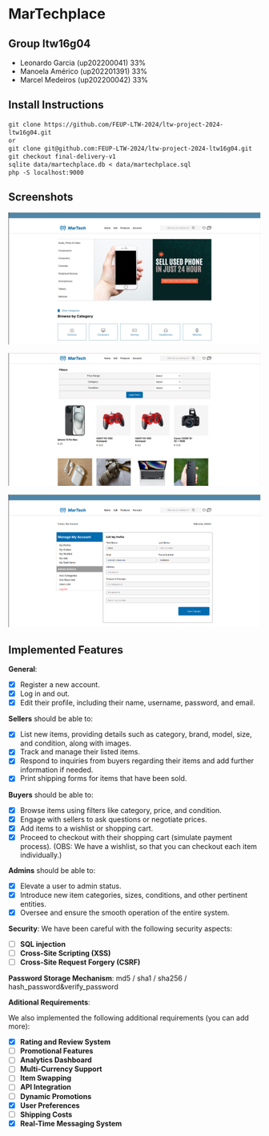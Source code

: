 # MarTechplace

## Group ltw16g04

- Leonardo Garcia (up202200041) 33%
- Manoela Américo (up202201391) 33%
- Marcel Medeiros (up202200042) 33%

## Install Instructions

    git clone https://github.com/FEUP-LTW-2024/ltw-project-2024-ltw16g04.git
    or
    git clone git@github.com:FEUP-LTW-2024/ltw-project-2024-ltw16g04.git
    git checkout final-delivery-v1
    sqlite data/martechplace.db < data/martechplace.sql
    php -S localhost:9000

## Screenshots

<p align="center" justify="center">
  <img src="images/martechMenu.jpeg"/>
</p>
<p align="center" justify="center">
  <img src="images/martechBrowse.jpeg"/>
</p>
<p align="center" justify="center">
  <img src="images/martechUserAdmin.png"/>
</p>

## Implemented Features

**General**:

- [X] Register a new account.
- [X] Log in and out.
- [X] Edit their profile, including their name, username, password, and email.

**Sellers**  should be able to:

- [X] List new items, providing details such as category, brand, model, size, and condition, along with images.
- [X] Track and manage their listed items.
- [X] Respond to inquiries from buyers regarding their items and add further information if needed.
- [X] Print shipping forms for items that have been sold.

**Buyers**  should be able to:

- [X] Browse items using filters like category, price, and condition.
- [X] Engage with sellers to ask questions or negotiate prices.
- [X] Add items to a wishlist or shopping cart.
- [X] Proceed to checkout with their shopping cart (simulate payment process). (OBS: We have a wishlist, so that you can checkout each item individually.)

**Admins**  should be able to:

- [X] Elevate a user to admin status.
- [X] Introduce new item categories, sizes, conditions, and other pertinent entities.
- [X] Oversee and ensure the smooth operation of the entire system.

**Security**:
We have been careful with the following security aspects:

- [ ] **SQL injection**
- [ ] **Cross-Site Scripting (XSS)**
- [ ] **Cross-Site Request Forgery (CSRF)**

**Password Storage Mechanism**: md5 / sha1 / sha256 / hash_password&verify_password

**Aditional Requirements**:

We also implemented the following additional requirements (you can add more):

- [X] **Rating and Review System**
- [ ] **Promotional Features**
- [ ] **Analytics Dashboard**
- [ ] **Multi-Currency Support**
- [ ] **Item Swapping**
- [ ] **API Integration**
- [ ] **Dynamic Promotions**
- [X] **User Preferences**
- [ ] **Shipping Costs**
- [X] **Real-Time Messaging System**
